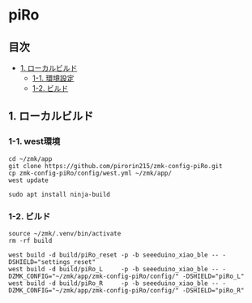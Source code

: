 # piRo

## 目次
  - [1. ローカルビルド](#1-ローカルビルド)
    - [1-1. 環境設定](#1-1-環境設定)
    - [1-2. ビルド](#1-2-ビルド)

## 1. ローカルビルド

### 1-1. west環境

```
cd ~/zmk/app
git clone https://github.com/pirorin215/zmk-config-piRo.git
cp zmk-config-piRo/config/west.yml ~/zmk/app/
west update

sudo apt install ninja-build
```

### 1-2. ビルド

```
source ~/zmk/.venv/bin/activate
rm -rf build

west build -d build/piRo_reset -p -b seeeduino_xiao_ble -- -DSHIELD="settings_reset"
west build -d build/piRo_L     -p -b seeeduino_xiao_ble -- -DZMK_CONFIG="~/zmk/app/zmk-config-piRo/config/" -DSHIELD="piRo_L"
west build -d build/piRo_R     -p -b seeeduino_xiao_ble -- -DZMK_CONFIG="~/zmk/app/zmk-config-piRo/config/" -DSHIELD="piRo_R"

```
